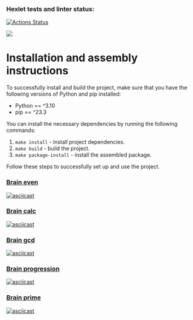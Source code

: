 ### Hexlet tests and linter status:
[![Actions Status](https://github.com/Enimalojd/python-project-49/actions/workflows/hexlet-check.yml/badge.svg)](https://github.com/Enimalojd/python-project-49/actions)

<a href="https://codeclimate.com/github/Enimalojd/python-project-49/maintainability"><img src="https://api.codeclimate.com/v1/badges/c6320919aa727462ac90/maintainability" /></a>

# Installation and assembly instructions

To successfully install and build the project, make sure that you have the following versions of Python and pip installed:

- Python == ^3.10
- pip == ^23.3

You can install the necessary dependencies by running the following commands:

1. `make install` - install project dependencies.
2. `make build` - build the project.
3. `make package-install` - install the assembled package.

Follow these steps to successfully set up and use the project.


### <a href="https://asciinema.org/a/619299">Brain even</a>
[![asciicast](https://asciinema.org/a/619299.svg)](https://asciinema.org/a/619299)

### <a href="https://asciinema.org/a/619300">Brain calc</a>
[![asciicast](https://asciinema.org/a/619300.svg)](https://asciinema.org/a/619300)

### <a href="https://asciinema.org/a/619302">Brain gcd</a>
[![asciicast](https://asciinema.org/a/619302.svg)](https://asciinema.org/a/619302)

### <a href="https://asciinema.org/a/619303">Brain progression</a>
[![asciicast](https://asciinema.org/a/619303.svg)](https://asciinema.org/a/619303)

### <a href="https://asciinema.org/a/619304">Brain prime</a>
[![asciicast](https://asciinema.org/a/619304.svg)](https://asciinema.org/a/619304)

